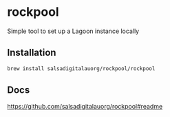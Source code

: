 # rockpool
Simple tool to set up a Lagoon instance locally

## Installation

```sh
brew install salsadigitalauorg/rockpool/rockpool
```

## Docs

https://github.com/salsadigitalauorg/rockpool#readme
